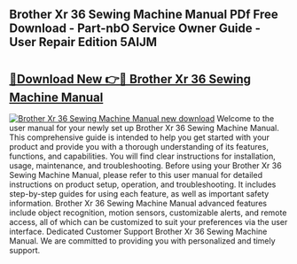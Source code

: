 ## Brother Xr 36 Sewing Machine Manual PDf Free Download - Part-nbO Service Owner Guide - User Repair Edition 5AlJM

# <h2><a href="http://bc52522.oget.top/?id=Brother+Xr+36+Sewing+Machine+Manual">🔗Download New 👉🔴 Brother Xr 36 Sewing Machine Manual</a></h2>

[![Brother Xr 36 Sewing Machine Manual new download](https://i.imgur.com/5g1atiW.png)](http://bc52522.oget.top/?id=Brother+Xr+36+Sewing+Machine+Manual)
Welcome to the user manual for your newly set up Brother Xr 36 Sewing Machine Manual. This comprehensive guide is intended to help you get started with your product and provide you with a thorough understanding of its features, functions, and capabilities. You will find clear instructions for installation, usage, maintenance, and troubleshooting. Before using your Brother Xr 36 Sewing Machine Manual, please refer to this user manual for detailed instructions on product setup, operation, and troubleshooting. It includes step-by-step guides for using each feature, as well as important safety information. Brother Xr 36 Sewing Machine Manual advanced features include object recognition, motion sensors, customizable alerts, and remote access, all of which can be customized to suit your preferences via the user interface. Dedicated Customer Support Brother Xr 36 Sewing Machine Manual. We are committed to providing you with personalized and timely support.
